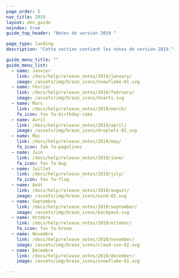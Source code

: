 ```yaml
---
page_order: 5
nav_title: 2019
layout: dev_guide
noindex: true
guide_top_header: "Notes de version 2019 "

page_type: landing
description: "Cette section contient les notes de version 2019."

guide_menu_title: ""
guide_menu_list:
  - name: Janvier
    link: /docs/help/release_notes/2019/january/
    image: /assets/img/braze_icons/snowflake-01.svg
  - name: Février
    link: /docs/help/release_notes/2019/february/
    image: /assets/img/braze_icons/hearts.svg
  - name: Mars
    link: /docs/help/release_notes/2019/march/
    fa_icon: fas fa-birthday-cake
  - name: Avril
    link: /docs/help/release_notes/2019/april/
    image: /assets/img/braze_icons/droplets-01.svg
  - name: Mai
    link: /docs/help/release_notes/2019/may/
    fa_icon: fab fa-pagelines
  - name: Juin
    link: /docs/help/release_notes/2019/june/
    fa_icon: fas fa-bug
  - name: Juillet
    link: /docs/help/release_notes/2019/july/
    fa_icon: fas fa-flag
  - name: Août
    link: /docs/help/release_notes/2019/august/
    image: /assets/img/braze_icons/wind-02.svg
  - name: Septembre
    link: /docs/help/release_notes/2019/september/
    image: /assets/img/braze_icons/backpack.svg
  - name: Octobre
    link: /docs/help/release_notes/2019/october/
    fa_icon: fas fa-broom
  - name: Novembre
    link: /docs/help/release_notes/2019/november/
    image: /assets/img/braze_icons/cloud-sun-02.svg
  - name: Décembre
    link: /docs/help/release_notes/2019/december/
    image: /assets/img/braze_icons/snowflake-01.svg

---
```

